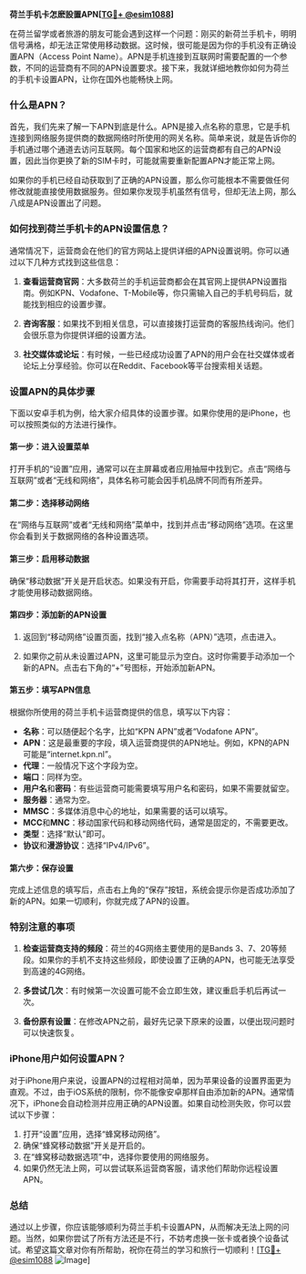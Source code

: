 **荷兰手机卡怎麽設置APN[[TG💪+ @esim1088](https://t.me/s/esim1088)]**

在荷兰留学或者旅游的朋友可能会遇到这样一个问题：刚买的新荷兰手机卡，明明信号满格，却无法正常使用移动数据。这时候，很可能是因为你的手机没有正确设置APN（Access Point Name）。APN是手机连接到互联网时需要配置的一个参数，不同的运营商有不同的APN设置要求。接下来，我就详细地教你如何为荷兰的手机卡设置APN，让你在国外也能畅快上网。

### 什么是APN？

首先，我们先来了解一下APN到底是什么。APN是接入点名称的意思，它是手机连接到网络服务提供商的数据网络时所使用的网关名称。简单来说，就是告诉你的手机通过哪个通道去访问互联网。每个国家和地区的运营商都有自己的APN设置，因此当你更换了新的SIM卡时，可能就需要重新配置APN才能正常上网。

如果你的手机已经自动获取到了正确的APN设置，那么你可能根本不需要做任何修改就能直接使用数据服务。但如果你发现手机虽然有信号，但却无法上网，那么八成是APN设置出了问题。

### 如何找到荷兰手机卡的APN设置信息？

通常情况下，运营商会在他们的官方网站上提供详细的APN设置说明。你可以通过以下几种方式找到这些信息：

1. **查看运营商官网**：大多数荷兰的手机运营商都会在其官网上提供APN设置指南。例如KPN、Vodafone、T-Mobile等，你只需输入自己的手机号码后，就能找到相应的设置步骤。
   
2. **咨询客服**：如果找不到相关信息，可以直接拨打运营商的客服热线询问。他们会很乐意为你提供详细的设置方法。

3. **社交媒体或论坛**：有时候，一些已经成功设置了APN的用户会在社交媒体或者论坛上分享经验。你可以在Reddit、Facebook等平台搜索相关话题。

### 设置APN的具体步骤

下面以安卓手机为例，给大家介绍具体的设置步骤。如果你使用的是iPhone，也可以按照类似的方法进行操作。

#### 第一步：进入设置菜单

打开手机的“设置”应用，通常可以在主屏幕或者应用抽屉中找到它。点击“网络与互联网”或者“无线和网络”，具体名称可能会因手机品牌不同而有所差异。

#### 第二步：选择移动网络

在“网络与互联网”或者“无线和网络”菜单中，找到并点击“移动网络”选项。在这里你会看到关于数据网络的各种设置选项。

#### 第三步：启用移动数据

确保“移动数据”开关是开启状态。如果没有开启，你需要手动将其打开，这样手机才能使用移动数据网络。

#### 第四步：添加新的APN设置

1. 返回到“移动网络”设置页面，找到“接入点名称（APN）”选项，点击进入。
   
2. 如果你之前从未设置过APN，这里可能显示为空白。这时你需要手动添加一个新的APN。点击右下角的“+”号图标，开始添加新APN。

#### 第五步：填写APN信息

根据你所使用的荷兰手机卡运营商提供的信息，填写以下内容：

- **名称**：可以随便起个名字，比如“KPN APN”或者“Vodafone APN”。
- **APN**：这是最重要的字段，填入运营商提供的APN地址。例如，KPN的APN可能是“internet.kpn.nl”。
- **代理**：一般情况下这个字段为空。
- **端口**：同样为空。
- **用户名**和**密码**：有些运营商可能需要填写用户名和密码，如果不需要就留空。
- **服务器**：通常为空。
- **MMSC**：多媒体消息中心的地址，如果需要的话可以填写。
- **MCC**和**MNC**：移动国家代码和移动网络代码，通常是固定的，不需要更改。
- **类型**：选择“默认”即可。
- **协议**和**漫游协议**：选择“IPv4/IPv6”。

#### 第六步：保存设置

完成上述信息的填写后，点击右上角的“保存”按钮，系统会提示你是否成功添加了新的APN。如果一切顺利，你就完成了APN的设置。

### 特别注意的事项

1. **检查运营商支持的频段**：荷兰的4G网络主要使用的是Bands 3、7、20等频段。如果你的手机不支持这些频段，即使设置了正确的APN，也可能无法享受到高速的4G网络。

2. **多尝试几次**：有时候第一次设置可能不会立即生效，建议重启手机后再试一次。

3. **备份原有设置**：在修改APN之前，最好先记录下原来的设置，以便出现问题时可以快速恢复。

### iPhone用户如何设置APN？

对于iPhone用户来说，设置APN的过程相对简单，因为苹果设备的设置界面更为直观。不过，由于iOS系统的限制，你不能像安卓那样自由添加新的APN。通常情况下，iPhone会自动检测并应用正确的APN设置。如果自动检测失败，你可以尝试以下步骤：

1. 打开“设置”应用，选择“蜂窝移动网络”。
2. 确保“蜂窝移动数据”开关是开启的。
3. 在“蜂窝移动数据选项”中，选择你要使用的网络服务。
4. 如果仍然无法上网，可以尝试联系运营商客服，请求他们帮助你远程设置APN。

### 总结

通过以上步骤，你应该能够顺利为荷兰手机卡设置APN，从而解决无法上网的问题。当然，如果你尝试了所有方法还是不行，不妨考虑换一张卡或者换个设备试试。希望这篇文章对你有所帮助，祝你在荷兰的学习和旅行一切顺利！[[TG💪+ @esim1088](https://t.me/s/esim1088) ![Image](https://i.postimg.cc/4NQfJmqS/Snipaste-2025-05-13-00-14-12.png)]